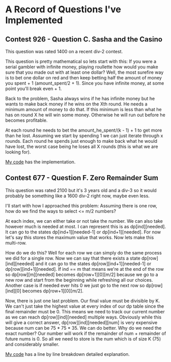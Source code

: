# A Record of Questions I've Implemented

## Contest 926 - Question C. Sasha and the Casino
This question was rated 1400 on a recent div-2 contest.

This question is pretty mathematical so lets start with this: If you were a serial gambler with infinite money, playing roullette how would you make sure that you made out with at least one dollar? Well, the most surefire way is to bet one dollar on red and then keep betting half the amount of money you spent + 1 (amount_spent/2 + 1). Since you have infinite money, at some point you'll break even + 1.

Back to the problem, Sasha always wins if he has infinite money but he wants to make back money if he wins on the Xth round. He needs a minimum amount of money to do that. If this minimum is less than what he has on round X he will win some money. Otherwise he will run out before he becomes profitable.

At each round he needs to bet the amount_he_spent/(k - 1) + 1 to get more than he lost. Assuming we start by spending 1 we can just iterate through x rounds. Each round he spends just enough to make back what he would have lost, the worst case being he loses all X rounds (this is what we are looking for).

[My code](Solutions/C.SashaAndCasino.py) has the implementation.

## Contest 677 - Question F. Zero Remainder Sum
This question was rated 2100 but it's 3 years old and a div-3 so it would probably be something like a 1600 div-2 right now, maybe even less.

I'll start with how I approached this problem: Assuming there is one row, how do we find the ways to select <= m/2 numbers?

At each index, we can either take or not take the number. We can also take however much is needed at most.
I can represent this is as dp[ind][needed].
It can go to the states dp[ind+1][needed-1] or dp[ind+1][needed].
For now let's say this stores the maximum value that works.
Now lets make this multi-row.

How do we do this?
Well for each row we can simply do the same process we did for a single row.
Now we can say that there exists a state dp[row][ind][needed] and it can go to the states dp[row][ind+1][needed-1] or dp[row][ind+1][needed].
If ind == m that means we're at the end of the row so dp[row][m][needed] becomes dp[row+1][0][m/2] because we go to a new row and start from the beginning while refreshing all our choices.
Another case is if needed ever hits 0 we just go to the next row so dp[row][ind][0] becomes dp[row+1][0][m/2].

Now, there is just one last problem. Our final value must be divisible by K. We can't just take the highest value at every index of our dp table since the final remainder must be 0. This means we need to track our current number as we can reach dp[row][ind][needed] multiple ways.
Obviously while this will give a correct answer, dp[row][ind][needed][num] is very expensive because num can be 75 * 75 * 35.
We can do better. Why do we need the exact number?
Our number will work if the remainder of num + remainder of future nums is 0. So all we need to store is the num which is of size K (75) and considerably smaller.

[My code](Solutions/F.ZeroRemainderSum.cpp) has a line by line breakdown detailed explanation.